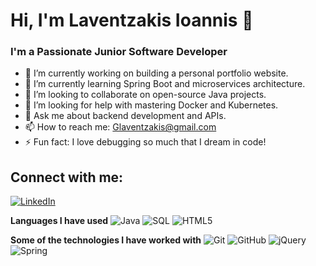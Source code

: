 # Hi, I'm Laventzakis Ioannis 👋

### I'm a Passionate Junior Software Developer

- 🔭 I’m currently working on building a personal portfolio website.
- 🌱 I’m currently learning Spring Boot and microservices architecture.
- 👯 I’m looking to collaborate on open-source Java projects.
- 🤔 I’m looking for help with mastering Docker and Kubernetes.
- 💬 Ask me about backend development and APIs.
- 📫 How to reach me: Glaventzakis@gmail.com
- ⚡ Fun fact: I love debugging so much that I dream in code!

## Connect with me:
[![LinkedIn](https://img.shields.io/badge/LinkedIn-000000?style=flat&logo=linkedin&logoColor=0A66C2)](https://www.linkedin.com/in/ioannis-laventzakis-b9570a282/)

<!-- Languages and Technologies -->
**Languages I have used**
![Java](https://img.shields.io/badge/-Java-000000?style=flat&logo=Java&logoColor=007396)
![SQL](https://img.shields.io/badge/-SQL-000000?style=flat&logo=MySQL)
![HTML5](https://img.shields.io/badge/-HTML5-000000?style=flat&logo=HTML5)

**Some of the technologies I have worked with**
![Git](https://img.shields.io/badge/-Git-000000?style=flat&logo=git&logoColor=F05032)
![GitHub](https://img.shields.io/badge/-GitHub-000000?style=flat&logo=github&logoColor=FFFFFF)
![jQuery](https://img.shields.io/badge/-jQuery-000000?style=flat&logo=jQuery&logoColor=0769AD)
![Spring](https://img.shields.io/badge/-Spring-000000?style=flat&logo=spring&logoColor=6DB33F)
